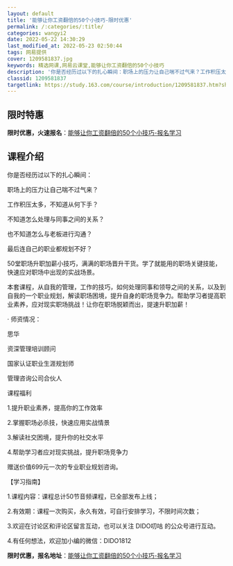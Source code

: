 ```yaml
---
layout: default
title: '能够让你工资翻倍的50个小技巧-限时优惠'
permalink: /:categories/:title/
categories: wangyi2
date: 2022-05-22 14:30:29
last_modified_at: 2022-05-23 02:50:44
tags: 网易提供
cover: 1209581837.jpg
keywords: 精选网课,网易云课堂,能够让你工资翻倍的50个小技巧
description: '你是否经历过以下的扎心瞬间：职场上的压力让自己喘不过气来？工作积压太多，不知道从何下手？不知道怎么处理与同事之间的关系？'
classid: 1209581837
targetlink: https://study.163.com/course/introduction/1209581837.htm?share=1&shareId=1025206652&utm_campaign=share&utm_medium=iphoneShare&utm_source=&utm_u=1025206652
---
```


## 限时特惠

**限时优惠，火速报名**：[能够让你工资翻倍的50个小技巧-报名学习](https://study.163.com/course/introduction/1209581837.htm?share=1&shareId=1025206652&utm_campaign=share&utm_medium=iphoneShare&utm_source=&utm_u=1025206652)

## 课程介绍

你是否经历过以下的扎心瞬间：

职场上的压力让自己喘不过气来？

工作积压太多，不知道从何下手？

不知道怎么处理与同事之间的关系？

也不知道怎么与老板进行沟通？

最后连自己的职业都规划不好？



50堂职场升职加薪小技巧，满满的职场晋升干货。学了就能用的职场关键技能，快速应对职场中出现的实战场景。

本套课程，从自我的管理，工作的技巧，如何处理同事和领导之间的关系，以及到自我的一个职业规划，解读职场困境，提升自身的职场竞争力。帮助学习者提高职业素养，应对现实职场挑战！让你在职场脱颖而出，提速升职加薪！



· 师资情况：

思华

资深管理培训顾问

国家认证职业生涯规划师

管理咨询公司合伙人



课程福利

1.提升职业素养，提高你的工作效率

2.掌握职场必杀技，快速应用实战情景

3.解读社交困境，提升你的社交水平

4.帮助学习者应对现实挑战，提升职场竞争力



赠送价值699元一次的专业职业规划咨询。



【学习指南】

1.课程内容：课程总计50节音频课程，已全部发布上线；

2.有效期：课程一次购买，永久有效，可自行安排学习，不限时间次数；

3.欢迎在讨论区和评论区留言互动，也可以关注 DIDO叨咕 的公众号进行互动。

4.有任何想法，欢迎加小编的微信：DIDO1812

**限时优惠，报名地址**：[能够让你工资翻倍的50个小技巧-报名学习](https://study.163.com/course/introduction/1209581837.htm?share=1&shareId=1025206652&utm_campaign=share&utm_medium=iphoneShare&utm_source=&utm_u=1025206652)

